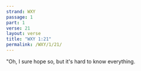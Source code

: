 ```yaml
---
strand: WXY
passage: 1
part: 1
verse: 21
layout: verse
title: "WXY 1:21"
permalink: /WXY/1/21/
---
```

"Oh, I sure hope so, but it's hard to know everything.
